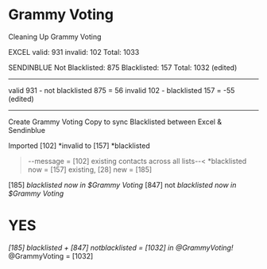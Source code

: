 # Grammy Voting
Cleaning Up Grammy Voting

EXCEL
valid: 931
invalid: 102
Total: 1033

SENDINBLUE
Not Blacklisted: 875
Blacklisted: 157
Total: 1032 (edited)

----
valid 931 - not blacklisted 875 = 56
invalid 102 - blacklisted 157 = -55 (edited)

---
Create Grammy Voting Copy to sync Blacklisted between Excel & Sendinblue

Imported [102] *invalid to [157] *blacklisted
>--message = [102] existing contacts across all lists--<
*blacklisted now = [157] existing, [28] new = [185]

[185] *blacklisted now in $Grammy Voting*
[847] not *blacklisted now in $Grammy Voting*

# YES 
*[185] blacklisted + [847] notblacklisted = [1032] in @GrammyVoting!*
@GrammyVoting = [1032]
